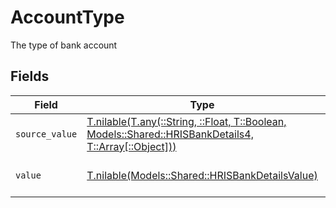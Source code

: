 # AccountType

The type of bank account


## Fields

| Field                                                                                                                                                      | Type                                                                                                                                                       | Required                                                                                                                                                   | Description                                                                                                                                                | Example                                                                                                                                                    |
| ---------------------------------------------------------------------------------------------------------------------------------------------------------- | ---------------------------------------------------------------------------------------------------------------------------------------------------------- | ---------------------------------------------------------------------------------------------------------------------------------------------------------- | ---------------------------------------------------------------------------------------------------------------------------------------------------------- | ---------------------------------------------------------------------------------------------------------------------------------------------------------- |
| `source_value`                                                                                                                                             | [T.nilable(T.any(::String, ::Float, T::Boolean, Models::Shared::HRISBankDetails4, T::Array[::Object]))](../../models/shared/hrisbankdetailssourcevalue.md) | :heavy_minus_sign:                                                                                                                                         | N/A                                                                                                                                                        | checking                                                                                                                                                   |
| `value`                                                                                                                                                    | [T.nilable(Models::Shared::HRISBankDetailsValue)](../../models/shared/hrisbankdetailsvalue.md)                                                             | :heavy_minus_sign:                                                                                                                                         | The type of bank account                                                                                                                                   | checking                                                                                                                                                   |